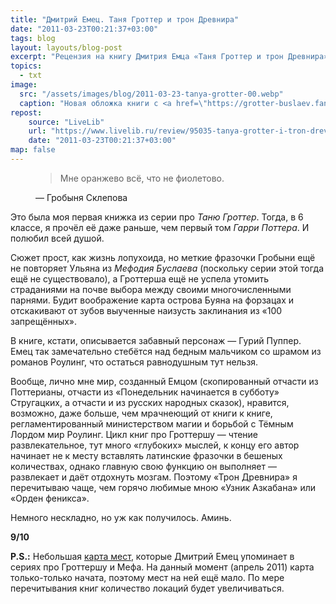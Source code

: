 ```yaml
---
title: "Дмитрий Емец. Таня Гроттер и трон Древнира"
date: "2011-03-23T00:21:37+03:00"
tags: blog
layout: layouts/blog-post
excerpt: "Рецензия на книгу Дмитрия Емца «Таня Гроттер и трон Древнира»"
topics:
  - txt
image:
  src: "/assets/images/blog/2011-03-23-tanya-grotter-00.webp"
  caption: "Новая обложка книги с <a href=\"https://grotter-buslaev.fandom.com/ru/wiki/%D0%A4%D0%B0%D0%B9%D0%BB:%D0%A2%D0%B0%D0%BD%D1%8F_%D0%93%D1%80%D0%BE%D1%82%D1%82%D0%B5%D1%80_%D0%B8_%D1%82%D1%80%D0%BE%D0%BD_%D0%94%D1%80%D0%B5%D0%B2%D0%BD%D0%B8%D1%80%D0%B0.jpg\">«Таня Гроттер Вики»</a>"
repost:
    source: "LiveLib"
    url: "https://www.livelib.ru/review/95035-tanya-grotter-i-tron-drevnira-dmitrij-emets"
    date: "2011-03-23T00:21:37+03:00"
map: false
---
```


<figure class="quote">
  <blockquote>
    Мне оранжево всё, что не фиолетово.
  </blockquote>

  <figcaption class="quote-caption">
    — Гробыня Склепова
  </figcaption>
</figure>

<p class="drop-cap">
Это была моя первая книжка из серии про <cite>Таню Гроттер</cite>. Тогда, в 6 классе, я прочёл её даже раньше, чем первый том <cite>Гарри Поттера</cite>. И полюбил всей душой.
</p>

Сюжет прост, как жизнь лопухоида, но меткие фразочки Гробыни ещё не повторяет Ульяна из <cite>Мефодия Буслаева</cite> (поскольку серии этой тогда ещё не существовало), а Гроттерша ещё не успела утомить страданиями на почве выбора между своими многочисленными парнями. Будит воображение карта острова Буяна на форзацах и отскакивают от зубов выученные наизусть заклинания из «100 запрещённых».

В книге, кстати, описывается забавный персонаж — Гурий Пуппер. Емец так замечательно стебётся над бедным мальчиком со шрамом из романов Роулинг, что остаться равнодушным тут нельзя.

Вообще, лично мне мир, созданный Емцом (скопированный отчасти из Поттерианы, отчасти из «Понедельник начинается в субботу» Стругацких, а отчасти и из русских народных сказок), нравится, возможно, даже больше, чем мрачнеющий от книги к книге, регламентированный министерством магии и борьбой с Тёмным Лордом мир Роулинг. Цикл книг про Гроттершу — чтение развлекательное, тут много «глубоких» мыслей, к концу его автор начинает не к месту вставлять латинские фразочки в бешеных количествах, однако главную свою функцию он выполняет — развлекает и даёт отдохнуть мозгам. Поэтому «Трон Древнира» я перечитываю чаще, чем горячо любимые мною «Узник Азкабана» или «Орден феникса».

Немного нескладно, но уж как получилось. Аминь.

**9/10**

**P.S.:** Небольшая [карта мест](https://yandex.ru/maps/?um=mymaps%3AUhGXSO935hOITbmHZQdbrwNAmVRVC7Tt&source=constructorLink), которые Дмитрий Емец упоминает в сериях про Гроттершу и Мефа. На данный момент (апрель 2011) карта только-только начата, поэтому мест на ней ещё мало. По мере перечитывания книг количество локаций будет увеличиваться.

<script type="text/javascript" charset="utf-8" async src="https://api-maps.yandex.ru/services/constructor/1.0/js/?um=mymaps%3AUhGXSO935hOITbmHZQdbrwNAmVRVC7Tt&amp;width=100%25&amp;height=480&amp;lang=ru_RU&amp;scroll=true"></script>
